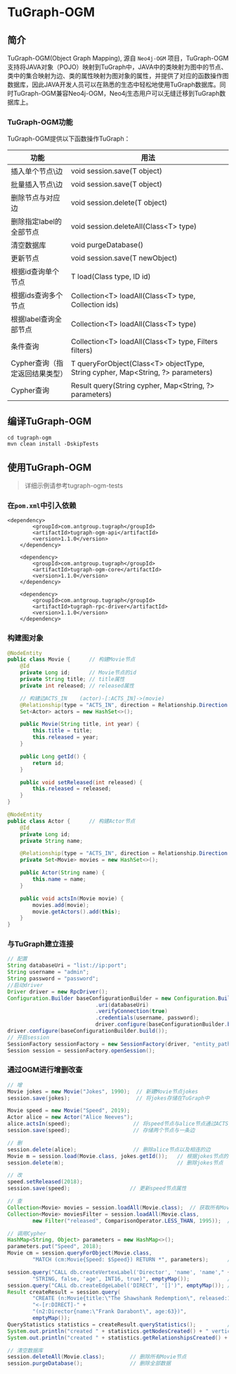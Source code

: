 # TuGraph-OGM

## 简介
TuGraph-OGM(Object Graph Mapping), 源自 `Neo4j-OGM` 项目，TuGraph-OGM
支持将JAVA对象（POJO）映射到TuGraph中，JAVA中的类映射为图中的节点、类中的集合映射为边、类的属性映射为图对象的属性，并提供了对应的函数操作图数据库，因此JAVA开发人员可以在熟悉的生态中轻松地使用TuGraph数据库。同时TuGraph-OGM兼容Neo4j-OGM，Neo4j生态用户可以无缝迁移到TuGraph数据库上。

### TuGraph-OGM功能
TuGraph-OGM提供以下函数操作TuGraph：

| 功能                  | 用法                                                                               |
|---------------------|----------------------------------------------------------------------------------|
| 插入单个节点\边            | void session.save(T object)                                                      |
| 批量插入节点\边            | void session.save(T object)                                                      |
| 删除节点与对应边            | void session.delete(T object)                                                    |
| 删除指定label的全部节点      | void session.deleteAll(Class\<T> type)                                           |
| 清空数据库               | void purgeDatabase()                                                             |
| 更新节点                | void session.save(T newObject)                                                   |
| 根据id查询单个节点          | T load(Class<T> type, ID id)                                                     |
| 根据ids查询多个节点         | Collection\<T> loadAll(Class\<T> type, Collection<ID> ids)                       |
| 根据label查询全部节点       | Collection\<T> loadAll(Class\<T> type)                                           |
| 条件查询                | Collection\<T> loadAll(Class\<T> type, Filters filters)                          |
| Cypher查询（指定返回结果类型）  | T queryForObject(Class\<T> objectType, String cypher, Map<String, ?> parameters) |
| Cypher查询   | Result query(String cypher, Map<String, ?> parameters)                           |


## 编译TuGraph-OGM
```shell
cd tugraph-ogm
mvn clean install -DskipTests
```
## 使用TuGraph-OGM
> 详细示例请参考tugraph-ogm-tests

### 在`pom.xml`中引入依赖
```
<dependency>
        <groupId>com.antgroup.tugraph</groupId>
        <artifactId>tugraph-ogm-api</artifactId>
        <version>1.1.0</version>
    </dependency>

    <dependency>
        <groupId>com.antgroup.tugraph</groupId>
        <artifactId>tugraph-ogm-core</artifactId>
        <version>1.1.0</version>
    </dependency>

    <dependency>
        <groupId>com.antgroup.tugraph</groupId>
        <artifactId>tugraph-rpc-driver</artifactId>
        <version>1.1.0</version>
    </dependency>
```

### 构建图对象

```java
@NodeEntity
public class Movie {      // 构建Movie节点
    @Id
    private Long id;      // Movie节点的id
    private String title; // title属性
    private int released; // released属性

    // 构建边ACTS_IN    (actor)-[:ACTS_IN]->(movie)
    @Relationship(type = "ACTS_IN", direction = Relationship.Direction.INCOMING)
    Set<Actor> actors = new HashSet<>();

    public Movie(String title, int year) {
        this.title = title;
        this.released = year;
    }

    public Long getId() {
        return id;
    }

    public void setReleased(int released) {
        this.released = released;
    }
}

@NodeEntity
public class Actor {      // 构建Actor节点
    @Id
    private Long id;
    private String name;

    @Relationship(type = "ACTS_IN", direction = Relationship.Direction.OUTGOING)
    private Set<Movie> movies = new HashSet<>();

    public Actor(String name) {
        this.name = name;
    }

    public void actsIn(Movie movie) {
        movies.add(movie);
        movie.getActors().add(this);
    }
}
```
### 与TuGraph建立连接


```java
// 配置
String databaseUri = "list://ip:port";
String username = "admin";
String password = "password";
//启动driver
Driver driver = new RpcDriver();
Configuration.Builder baseConfigurationBuilder = new Configuration.Builder()
                            .uri(databaseUri)
                            .verifyConnection(true)
                            .credentials(username, password);
                            driver.configure(baseConfigurationBuilder.build());
driver.configure(baseConfigurationBuilder.build());
// 开启session
SessionFactory sessionFactory = new SessionFactory(driver, "entity_path");
Session session = sessionFactory.openSession();
```

### 通过OGM进行增删改查

```java
// 增
Movie jokes = new Movie("Jokes", 1990);  // 新建Movie节点jokes
session.save(jokes);                     // 将jokes存储在TuGraph中

Movie speed = new Movie("Speed", 2019);
Actor alice = new Actor("Alice Neeves");
alice.actsIn(speed);                    // 将speed节点与alice节点通过ACTS_IN进行连接
session.save(speed);                    // 存储两个节点与一条边

// 删
session.delete(alice);                  // 删除alice节点以及相连的边
Movie m = session.load(Movie.class, jokes.getId());   // 根据jokes节点的id获取jokes节点
session.delete(m);                                    // 删除jokes节点

// 改
speed.setReleased(2018);
session.save(speed);                   // 更新speed节点属性

// 查
Collection<Movie> movies = session.loadAll(Movie.class);  // 获取所有Movie节点
Collection<Movie> moviesFilter = session.loadAll(Movie.class,
        new Filter("released", ComparisonOperator.LESS_THAN, 1995));  // 查询所有小于1995年发布的电影

// 调用Cypher
HashMap<String, Object> parameters = new HashMap<>();
parameters.put("Speed", 2018);
Movie cm = session.queryForObject(Movie.class,
        "MATCH (cm:Movie{Speed: $Speed}) RETURN *", parameters);      // 查询Speed为2018的Movie

session.query("CALL db.createVertexLabel('Director', 'name', 'name'," +
        "STRING, false, 'age', INT16, true)", emptyMap());            // 创建节点Label Director
session.query("CALL db.createEdgeLabel('DIRECT', '[]')", emptyMap()); // 创建边Label DIRECT
Result createResult = session.query(
        "CREATE (n:Movie{title:\"The Shawshank Redemption\", released:1994})" +
        "<-[r:DIRECT]-" +
        "(n2:Director{name:\"Frank Darabont\", age:63})",
        emptyMap());
QueryStatistics statistics = createResult.queryStatistics();          // 获取create结果
System.out.println("created " + statistics.getNodesCreated() + " vertices");    // 查看创建节点数目
System.out.println("created " + statistics.getRelationshipsCreated() + " edges");  //查看创建边数目

// 清空数据库
session.deleteAll(Movie.class);        // 删除所有Movie节点
session.purgeDatabase();               // 删除全部数据
```

